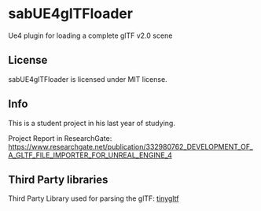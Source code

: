 # sabUE4glTFloader

Ue4 plugin for loading a complete glTF v2.0 scene


## License

sabUE4glTFloader is licensed under MIT license.

## Info

This is a student project in his last year of studying.

Project Report in ResearchGate: https://www.researchgate.net/publication/332980762_DEVELOPMENT_OF_A_GLTF_FILE_IMPORTER_FOR_UNREAL_ENGINE_4

## Third Party libraries

Third Party Library used for parsing the glTF: [tinygltf](https://github.com/syoyo/tinygltf)

